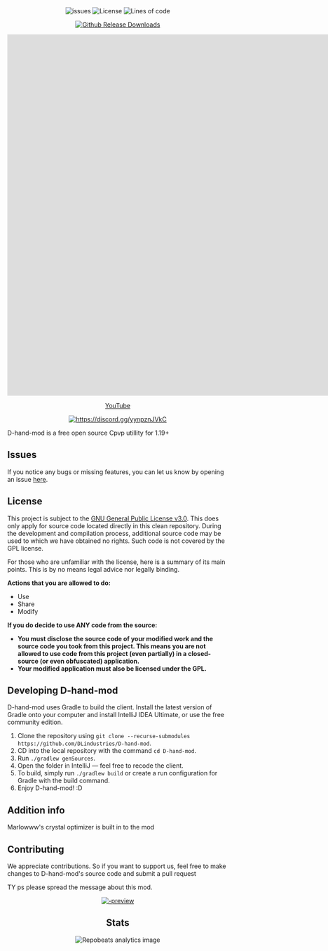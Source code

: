 <div align="center">
    <img src="https://img.shields.io/github/issues/DLindustries/D-hand-mod?style=flat" alt="issues">
    <img src="https://img.shields.io/badge/license-GPLV3-green" alt="License">
    <img src="https://tokei.rs/b1/github/DLindustries/D-hand-mod?category=code&style=flat" alt="Lines of code">
</p>

[![Github Release Downloads](https://img.shields.io/github/downloads/DLindustries/D-hand-mod/total?label=Github%20Release%20Downloads&style=flat-square)](https://github.com/20laid/D-hand-mod/releases)

<iframe width="1676" height="823" src="https://www.youtube.com/embed/LWGSCFc2Mb4" title="D hand MOD RELEASE PREVIEW. Cpvp ESSENTIALS MOD" frameborder="0" allow="accelerometer; autoplay; clipboard-write; encrypted-media; gyroscope; picture-in-picture; web-share" referrerpolicy="strict-origin-when-cross-origin" allowfullscreen></iframe>



[YouTube](https://youtube.com/@quoly)

<a href="https://discord.gg/yynpznJVkC"><img src="https://invidget.switchblade.xyz/yynpznJVkC" alt="https://discord.gg/yynpznJVkC"/></a><br>

</div>

D-hand-mod is a free open source Cpvp utillity for 1.19+

## Issues

If you notice any bugs or missing features, you can let us know by opening an issue [here](https://github.com/DLindustries/D-hand-mod/issues).

## License

This project is subject to the [GNU General Public License v3.0](https://www.gnu.org/licenses/gpl-3.0.en.html). This does only apply for source code located directly in this clean repository. During the development and compilation process, additional source code may be used to which we have obtained no rights. Such code is not covered by the GPL license.

For those who are unfamiliar with the license, here is a summary of its main points. This is by no means legal advice nor legally binding.

**Actions that you are allowed to do:**

- Use
- Share
- Modify

**If you do decide to use ANY code from the source:**

- **You must disclose the source code of your modified work and the source code you took from this project. This means you are not allowed to use code from this project (even partially) in a closed-source (or even obfuscated) application.**
- **Your modified application must also be licensed under the GPL.**

## Developing D-hand-mod

D-hand-mod uses Gradle to build the client. Install the latest version of Gradle onto your computer and install IntelliJ IDEA Ultimate, or use the free community edition.

1. Clone the repository using `git clone --recurse-submodules https://github.com/DLindustries/D-hand-mod`.
2. CD into the local repository with the command `cd D-hand-mod`.
3. Run `./gradlew genSources`.
4. Open the folder in IntelliJ — feel free to recode the client.
5. To build, simply run `./gradlew build` or create a run configuration for Gradle with the build command.
6. Enjoy D-hand-mod! :D

## Addition info

Marlowww's crystal optimizer is built in to the mod

## Contributing

We appreciate contributions. So if you want to support us, feel free to make changes to D-hand-mod's source code and submit a pull request

TY ps please spread the message about this mod.
<div align="center">

[![-preview](https://github.com/user-attachments/assets/94d9321d-fc39-4f99-9f0e-593fe977b920)](https://www.youtube.com/@Quoly)



## Stats

![Repobeats analytics image](https://repobeats.axiom.co/api/embed/63b90c11eafcb6a769c328d8a7f9afb5556dd3ca.svg "Repobeats analytics image")